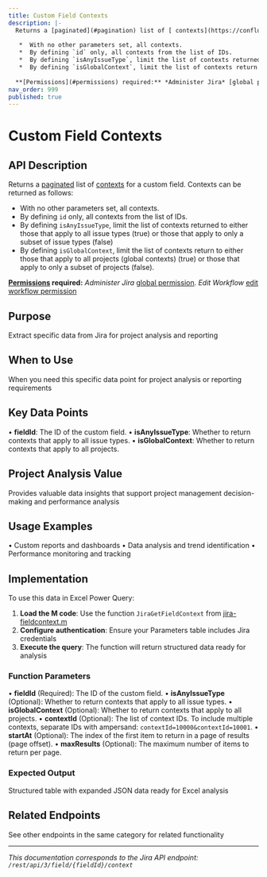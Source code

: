 ```yaml
---
title: Custom Field Contexts
description: |-
  Returns a [paginated](#pagination) list of [ contexts](https://confluence.atlassian.com/adminjiracloud/what-are-custom-field-contexts-991923859.html) for a custom field. Contexts can be returned as follows:
  
   *  With no other parameters set, all contexts.
   *  By defining `id` only, all contexts from the list of IDs.
   *  By defining `isAnyIssueType`, limit the list of contexts returned to either those that apply to all issue types (true) or those that apply to only a subset of issue types (false)
   *  By defining `isGlobalContext`, limit the list of contexts return to either those that apply to all projects (global contexts) (true) or those that apply to only a subset of projects (false).
  
  **[Permissions](#permissions) required:** *Administer Jira* [global permission](https://confluence.atlassian.com/x/x4dKLg). *Edit Workflow* [edit workflow permission](https://support.atlassian.com/jira-cloud-administration/docs/permissions-for-company-managed-projects/#Edit-Workflows)
nav_order: 999
published: true
---
```


# Custom Field Contexts

## API Description
Returns a [paginated](#pagination) list of [ contexts](https://confluence.atlassian.com/adminjiracloud/what-are-custom-field-contexts-991923859.html) for a custom field. Contexts can be returned as follows:

 *  With no other parameters set, all contexts.
 *  By defining `id` only, all contexts from the list of IDs.
 *  By defining `isAnyIssueType`, limit the list of contexts returned to either those that apply to all issue types (true) or those that apply to only a subset of issue types (false)
 *  By defining `isGlobalContext`, limit the list of contexts return to either those that apply to all projects (global contexts) (true) or those that apply to only a subset of projects (false).

**[Permissions](#permissions) required:** *Administer Jira* [global permission](https://confluence.atlassian.com/x/x4dKLg). *Edit Workflow* [edit workflow permission](https://support.atlassian.com/jira-cloud-administration/docs/permissions-for-company-managed-projects/#Edit-Workflows)

## Purpose
Extract specific data from Jira for project analysis and reporting

## When to Use
When you need this specific data point for project analysis or reporting requirements

## Key Data Points
• **fieldId**: The ID of the custom field.
• **isAnyIssueType**: Whether to return contexts that apply to all issue types.
• **isGlobalContext**: Whether to return contexts that apply to all projects.

## Project Analysis Value
Provides valuable data insights that support project management decision-making and performance analysis

## Usage Examples
• Custom reports and dashboards
• Data analysis and trend identification
• Performance monitoring and tracking

## Implementation
To use this data in Excel Power Query:

1. **Load the M code**: Use the function `JiraGetFieldContext` from [jira-fieldcontext.m](../assets/jira-fieldcontext.m)
2. **Configure authentication**: Ensure your Parameters table includes Jira credentials
3. **Execute the query**: The function will return structured data ready for analysis

### Function Parameters
• **fieldId** (Required): The ID of the custom field.
• **isAnyIssueType** (Optional): Whether to return contexts that apply to all issue types.
• **isGlobalContext** (Optional): Whether to return contexts that apply to all projects.
• **contextId** (Optional): The list of context IDs. To include multiple contexts, separate IDs with ampersand: `contextId=10000&contextId=10001`.
• **startAt** (Optional): The index of the first item to return in a page of results (page offset).
• **maxResults** (Optional): The maximum number of items to return per page.

### Expected Output
Structured table with expanded JSON data ready for Excel analysis

## Related Endpoints
See other endpoints in the same category for related functionality

---
*This documentation corresponds to the Jira API endpoint: `/rest/api/3/field/{fieldId}/context`*
